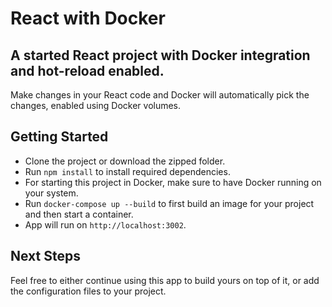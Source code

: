 # React with Docker

## A started React project with Docker integration and hot-reload enabled.

Make changes in your React code and Docker will automatically pick the changes, enabled using Docker volumes.

## Getting Started

- Clone the project or download the zipped folder.
- Run `npm install` to install required dependencies.
- For starting this project in Docker, make sure to have Docker running on your system.
- Run `docker-compose up --build` to first build an image for your project and then start a container.
- App will run on `http://localhost:3002`.

## Next Steps

Feel free to either continue using this app to build yours on top of it, or add the configuration files to your project.
